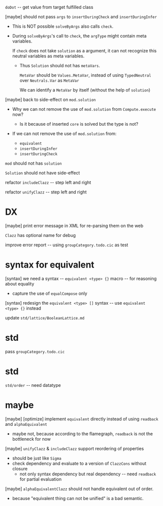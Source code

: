 `doDot` -- get value from target fulfilled class

[maybe] should not pass `args` to `insertDuringCheck` and `insertDuringInfer`

- This is NOT possible `solveByArgs` also calls `check`.

- During `solveByArgs`'s call to `check`,
  the `argType` might contain meta variables.

  If `check` does not take `solution` as a argument,
  it can not recognize this neutral variables as meta variables.

  - Thus `Solution` should not has `metaVars`.

    `MetaVar` should be `Values.MetaVar`,
    instead of using `TypedNeutral` over `Neutrals.Var` as `MetaVar`

    We can identify a `MetaVar` by itself (without the help of `solution`)

[maybe] back to side-effect on `mod.solution`

- Why we can not remove the use of `mod.solution` from `Compute.execute` now?

  - Is it because of inserted `core` is solved but the type is not?

- If we can not remove the use of `mod.solution` from:

  - `equivalent`
  - `insertDuringInfer`
  - `insertDuringCheck`

`mod` should not has `solution`

`Solution` should not have side-effect

refactor `includeClazz` -- step left and right

refactor `unifyClazz` -- step left and right

# DX

[maybe] print error message in XML for re-parsing them on the web

`Clazz` has optional name for debug

improve error report -- using `groupCategory.todo.cic` as test

# syntax for equivalent

[syntax] we need a syntax -- `equivalent <type> {}` macro -- for reasoning about equality

- capture the use of `equalCompose` only

[syntax] redesign the `equivalent <type> []` syntax -- use `equivalent <type> {}` instead

update `std/lattice/BooleanLattice.md`

# std

pass `groupCategory.todo.cic`

# std

`std/order` -- need datatype

# maybe

[maybe] [optimize] implement `equivalent` directly instead of using `readback` and `alphaEquivalent`

- maybe not, because according to the flamegraph, `readback` is not the bottleneck for now

[maybe] `unifyClazz` & `includeClazz` support reordering of properties

- should be just like `Sigma`
- check dependency and evaluate to a version of `ClazzCons` without closure
  - not only syntax dependency but real dependency -- need `readback` for partial evaluation

[maybe] `alphaEquivalentClazz` should not handle equivalent out of order.

- because "equivalent thing can not be unified" is a bad semantic.
